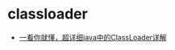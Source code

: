 classloader
====

- [一看你就懂，超详细java中的ClassLoader详解](https://blog.csdn.net/briblue/article/details/54973413)